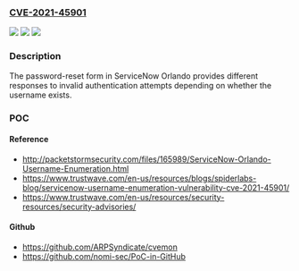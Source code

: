 ### [CVE-2021-45901](https://cve.mitre.org/cgi-bin/cvename.cgi?name=CVE-2021-45901)
![](https://img.shields.io/static/v1?label=Product&message=n%2Fa&color=blue)
![](https://img.shields.io/static/v1?label=Version&message=n%2Fa&color=blue)
![](https://img.shields.io/static/v1?label=Vulnerability&message=n%2Fa&color=brighgreen)

### Description

The password-reset form in ServiceNow Orlando provides different responses to invalid authentication attempts depending on whether the username exists.

### POC

#### Reference
- http://packetstormsecurity.com/files/165989/ServiceNow-Orlando-Username-Enumeration.html
- https://www.trustwave.com/en-us/resources/blogs/spiderlabs-blog/servicenow-username-enumeration-vulnerability-cve-2021-45901/
- https://www.trustwave.com/en-us/resources/security-resources/security-advisories/

#### Github
- https://github.com/ARPSyndicate/cvemon
- https://github.com/nomi-sec/PoC-in-GitHub

